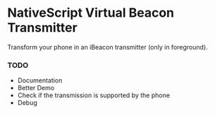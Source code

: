 # NativeScript Virtual Beacon Transmitter
Transform your phone in an iBeacon transmitter (only in foreground).

### TODO
* Documentation
* Better Demo
* Check if the transmission is supported by the phone
* Debug